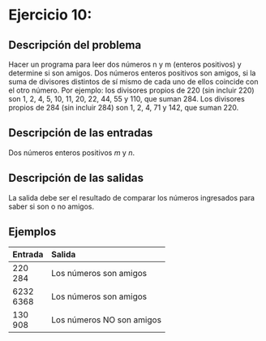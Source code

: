 # **Ejercicio 10:**

## Descripción del problema

Hacer un programa para leer dos números n y m (enteros positivos) y determine si son amigos. Dos números enteros positivos son amigos, si la suma de divisores distintos de sí mismo de cada uno de ellos coincide con el otro número. Por ejemplo: los divisores propios de 220 (sin incluir 220) son 1, 2, 4, 5, 10, 11, 20, 22, 44, 55 y 110, que suman 284. Los divisores propios de 284 (sin incluir 284) son 1, 2, 4, 71 y 142, que suman 220.

## Descripción de las entradas

Dos números enteros positivos *m* y *n*.

## Descripción de las salidas

La salida debe ser el resultado de comparar los números ingresados para saber si son o no amigos.

## Ejemplos

| Entrada    | Salida     |
| :--------- | :--------- |
| 220 <br> 284 | Los números son amigos |
| 6232 <br> 6368 | Los números son amigos |
| 130 <br> 908 | Los números NO son amigos |
